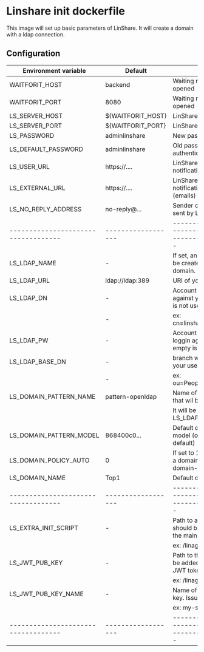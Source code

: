 Linshare init dockerfile
============================

This image will set up basic parameters of LinShare.
It will create a domain with a ldap connection.



Configuration
-------------

| Environment variable              | Default          | Description
|-----------------------------------|------------------|----------------------------------------------------------------------
| WAITFORIT_HOST                    | backend          | Waiting remove host/port to be opened
| WAITFORIT_PORT                    | 8080             | Waiting remove host/port to be opened
| LS_SERVER_HOST                    | ${WAITFORIT_HOST}| LinShare backend ip or name
| LS_SERVER_PORT                    | ${WAITFORIT_PORT}| LinShare backend port
| LS_PASSWORD                       | adminlinshare    | New password or root account.
| LS_DEFAULT_PASSWORD               | adminlinshare    | Old password used for first authentication.
| LS_USER_URL                       | https://....     | LinShare url used for email notifications for users
| LS_EXTERNAL_URL                   | https://....     | LinShare url used for email notifications for anonymous (emails)
| LS_NO_REPLY_ADDRESS               | no-reply@...     | Sender of email notifications sent by LinShare.
|-----------------------------------|------------------|----------------------------------------------------------------------
| LS_LDAP_NAME                      | -                | If set, an ldap connection will be created with the first top domain.
| LS_LDAP_URL                       | ldap://ldap:389  | URI of your ldap
| LS_LDAP_DN                        | -                | Account dn used to loggin against your ldap. Leave empty is not used.
|                                   | -                |   ex: cn=linshare,dc=linshare,dc=org
| LS_LDAP_PW                        | -                | Account password used to loggin against your ldap. Leave empty is not used.
| LS_LDAP_BASE_DN                   | -                | branch where LinShare will find your users.
|                                   | -                |   ex: ou=People,dc=linshare,dc=org
| LS_DOMAIN_PATTERN_NAME            | pattern-openldap | Name of the domain pattern that wil be created.
|                                   |                  | It will be created only if LS_LDAP_NAME is defined.
| LS_DOMAIN_PATTERN_MODEL           | 868400c0...      | Default domain pattern used as model (openldap model by default)
| LS_DOMAIN_POLICY_AUTO             | 0                | If set to 1, LinShare will create a domain with the flag --domain-policy-auto  
| LS_DOMAIN_NAME                    | Top1             | Default domain name.
|-----------------------------------|------------------|----------------------------------------------------------------------
| LS_EXTRA_INIT_SCRIPT              | -                | Path to an extra script that should be trigger at the end of the main script.
|                                   |                  |   ex: /linagora/bin/extra.sh
| LS_JWT_PUB_KEY                    | -                | Path to the public that should be added as trusted issuers for JWT tokens.
|                                   |                  |   ex: /linagora/data/public.pem
| LS_JWT_PUB_KEY_NAME               | -                | Name of the previous pubic key. Issuer name.
|                                   |                  |   ex: my-service
|-----------------------------------|------------------|----------------------------------------------------------------------
